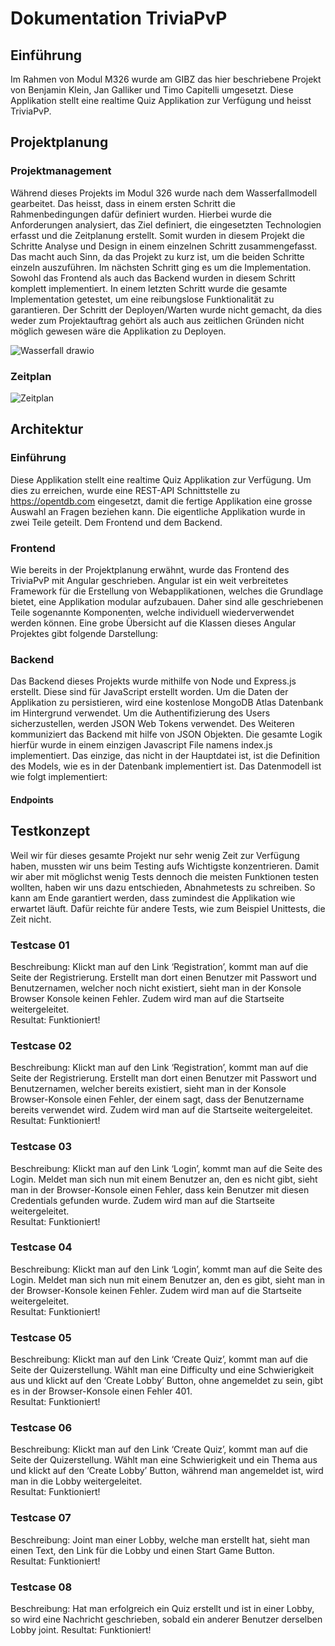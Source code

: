 # Dokumentation TriviaPvP
## Einführung
Im Rahmen von Modul M326 wurde am GIBZ das hier beschriebene Projekt von Benjamin Klein, Jan Galliker und Timo Capitelli umgesetzt. Diese Applikation stellt eine realtime Quiz Applikation zur Verfügung und heisst TriviaPvP.

## Projektplanung
### Projektmanagement
Während dieses Projekts im Modul 326 wurde nach dem Wasserfallmodell gearbeitet. Das heisst, dass in einem ersten Schritt die Rahmenbedingungen dafür definiert wurden. Hierbei wurde die Anforderungen analysiert, das Ziel definiert, die eingesetzten Technologien erfasst und die Zeitplanung erstellt. Somit wurden in diesem Projekt die Schritte Analyse und Design in einem einzelnen Schritt zusammengefasst. Das macht auch Sinn, da das Projekt zu kurz ist, um die beiden Schritte einzeln auszuführen. Im nächsten Schritt ging es um die Implementation. Sowohl das Frontend als auch das Backend wurden in diesem Schritt komplett implementiert. In einem letzten Schritt wurde die gesamte Implementation getestet, um eine reibungslose Funktionalität zu garantieren. Der Schritt der Deployen/Warten wurde nicht gemacht, da dies weder zum Projektauftrag gehört als auch aus zeitlichen Gründen nicht möglich gewesen wäre die Applikation zu Deployen.

![Wasserfall drawio](https://github.com/Binrix/triviapvp/assets/126484410/76251349-6cf5-407f-9db7-6dcc435947cb)

### Zeitplan

![Zeitplan](https://github.com/Binrix/triviapvp/assets/126484410/46271c2d-9219-4f51-9548-f145b8d8811e)

## Architektur
### Einführung
Diese Applikation stellt eine realtime Quiz Applikation zur Verfügung. Um dies zu erreichen, wurde eine REST-API Schnittstelle zu https://opentdb.com eingesetzt, damit die fertige Applikation eine grosse Auswahl an Fragen beziehen kann. Die eigentliche Applikation wurde in zwei Teile geteilt. Dem Frontend und dem Backend.

### Frontend
Wie bereits in der Projektplanung erwähnt, wurde das Frontend des TriviaPvP mit Angular geschrieben. Angular ist ein weit verbreitetes Framework für die Erstellung von Webapplikationen, welches die Grundlage bietet, eine Applikation modular aufzubauen. Daher sind alle geschriebenen Teile sogenannte Komponenten, welche individuell wiederverwendet werden können. Eine grobe Übersicht auf die Klassen dieses Angular Projektes gibt folgende Darstellung:

### Backend
Das Backend dieses Projekts wurde mithilfe von Node und Express.js erstellt. Diese sind für JavaScript erstellt worden. Um die Daten der Applikation zu persistieren, wird eine kostenlose MongoDB Atlas Datenbank im Hintergrund verwendet. Um die Authentifizierung des Users sicherzustellen, werden JSON Web Tokens verwendet. Des Weiteren kommuniziert das Backend mit hilfe von JSON Objekten. Die gesamte Logik hierfür wurde in einem einzigen Javascript File namens index.js implementiert. Das einzige, das nicht in der Hauptdatei ist, ist die Definition des Models, wie es in der Datenbank implementiert ist. Das Datenmodell ist wie folgt implementiert:

#### Endpoints

## Testkonzept
Weil wir für dieses gesamte Projekt nur sehr wenig Zeit zur Verfügung haben, mussten wir uns beim Testing aufs Wichtigste konzentrieren. Damit wir aber mit möglichst wenig Tests dennoch die meisten Funktionen testen wollten, haben wir uns dazu entschieden, Abnahmetests zu schreiben. So kann am Ende garantiert werden, dass zumindest die Applikation wie erwartet läuft. Dafür reichte für andere Tests, wie zum Beispiel Unittests, die Zeit nicht.

### Testcase 01
Beschreibung: Klickt man auf den Link ‘Registration’, kommt man auf die Seite der Registrierung. Erstellt man dort einen Benutzer mit Passwort und Benutzernamen, welcher noch nicht existiert, sieht man in der Konsole Browser Konsole keinen Fehler. Zudem wird man auf die Startseite weitergeleitet.  
Resultat: Funktioniert!

### Testcase 02
Beschreibung: Klickt man auf den Link ‘Registration’, kommt man auf die Seite der Registrierung. Erstellt man dort einen Benutzer mit Passwort und Benutzernamen, welcher bereits existiert, sieht man in der Konsole Browser-Konsole einen Fehler, der einem sagt, dass der Benutzername bereits verwendet wird. Zudem wird man auf die Startseite weitergeleitet.  
Resultat: Funktioniert!

### Testcase 03
Beschreibung: Klickt man auf den Link ‘Login’, kommt man auf die Seite des Login. Meldet man sich nun mit einem Benutzer an, den es nicht gibt, sieht man in der Browser-Konsole einen Fehler, dass kein Benutzer mit diesen Credentials gefunden wurde. Zudem wird man auf die Startseite weitergeleitet.  
Resultat: Funktioniert!

### Testcase 04
Beschreibung: Klickt man auf den Link ‘Login’, kommt man auf die Seite des Login. Meldet man sich nun mit einem Benutzer an, den es gibt, sieht man in der Browser-Konsole keinen Fehler. Zudem wird man auf die Startseite weitergeleitet.  
Resultat: Funktioniert!

### Testcase 05
Beschreibung: Klickt man auf den Link ‘Create Quiz’, kommt man auf die Seite der Quizerstellung. Wählt man eine Difficulty und eine Schwierigkeit aus und klickt auf den ‘Create Lobby’ Button, ohne angemeldet zu sein, gibt es in der Browser-Konsole einen Fehler 401.  
Resultat: Funktioniert!

### Testcase 06
Beschreibung: Klickt man auf den Link ‘Create Quiz’, kommt man auf die Seite der Quizerstellung. Wählt man eine Schwierigkeit und ein Thema aus und klickt auf den ‘Create Lobby’ Button, während man angemeldet ist, wird man in die Lobby weitergeleitet.  
Resultat: Funktioniert!

### Testcase 07
Beschreibung: Joint man einer Lobby, welche man erstellt hat, sieht man einen Text, den Link für die Lobby und einen Start Game Button.  
Resultat: Funktioniert!

### Testcase 08
Beschreibung: Hat man erfolgreich ein Quiz erstellt und ist in einer Lobby, so wird eine Nachricht geschrieben, sobald ein anderer Benutzer derselben Lobby joint.  Resultat: Funktioniert!
